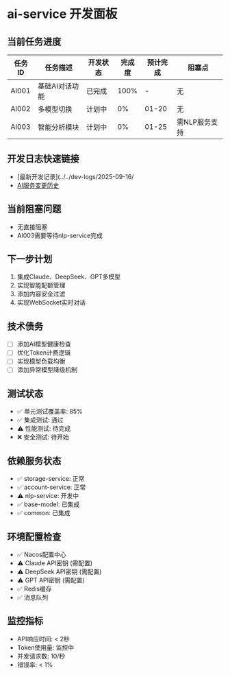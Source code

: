 # ai-service 开发面板

## 当前任务进度
| 任务ID | 任务描述 | 开发状态 | 完成度 | 预计完成 | 阻塞点 |
|--------|----------|----------|--------|----------|--------|
| AI001  | 基础AI对话功能 | 已完成 | 100% | - | 无 |
| AI002  | 多模型切换 | 计划中 | 0% | 01-20 | 无 |
| AI003  | 智能分析模块 | 计划中 | 0% | 01-25 | 需NLP服务支持 |

## 开发日志快速链接
- [最新开发记录](../../dev-logs/2025-09-16/
- [AI服务变更历史](./CHANGELOG.md)

## 当前阻塞问题
- 无直接阻塞
- AI003需要等待nlp-service完成

## 下一步计划
1. 集成Claude、DeepSeek、GPT多模型
2. 实现智能配额管理
3. 添加内容安全过滤
4. 实现WebSocket实时对话

## 技术债务
- [ ] 添加AI模型健康检查
- [ ] 优化Token计费逻辑
- [ ] 实现模型负载均衡
- [ ] 添加异常模型降级机制

## 测试状态
- ✅ 单元测试覆盖率: 85%
- ✅ 集成测试: 通过
- ⚠️ 性能测试: 待完成
- ❌ 安全测试: 待开始

## 依赖服务状态
- ✅ storage-service: 正常
- ✅ account-service: 正常
- ⚠️ nlp-service: 开发中
- ✅ base-model: 已集成
- ✅ common: 已集成

## 环境配置检查
- ✅ Nacos配置中心
- ⚠️ Claude API密钥 (需配置)
- ⚠️ DeepSeek API密钥 (需配置)
- ⚠️ GPT API密钥 (需配置)
- ✅ Redis缓存
- ✅ 消息队列

## 监控指标
- API响应时间: < 2秒
- Token使用量: 监控中
- 并发请求数: 10/秒
- 错误率: < 1%
